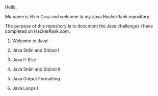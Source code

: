 Hello,

My name is Elvin Cruz and welcome to my Java HackerRank repository.

The purpose of this repository is to document the Java challenges I have completed on HackerRank.com.

1) Welcome to Java!

2) Java Stdin and Stdout I

3) Java If-Else

4) Java Stdin and Stdout II

5) Java Output Formatting

6) Java Loops I

